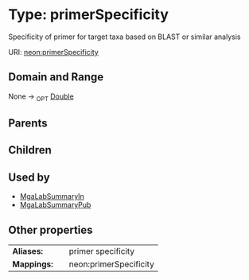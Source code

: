 
# Type: primerSpecificity


Specificity of primer for target taxa based on BLAST or similar analysis

URI: [neon:primerSpecificity](https://data.neonscience.org/primerSpecificity)


## Domain and Range

None ->  <sub>OPT</sub> [Double](types/Double.md)

## Parents


## Children


## Used by

 * [MgaLabSummaryIn](MgaLabSummaryIn.md)
 * [MgaLabSummaryPub](MgaLabSummaryPub.md)

## Other properties

|  |  |  |
| --- | --- | --- |
| **Aliases:** | | primer specificity |
| **Mappings:** | | neon:primerSpecificity |

